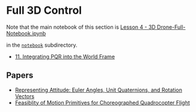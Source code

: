 # Full 3D Control

Note that the main notebook of this section is
[Lesson 4 - 3D Drone-Full-Notebook.ipynb](notebook/Lesson%204%2%20-%%2003D%2020Drone%20Full%20Notebook.ipynb)

in the [`notebook`](notebook/) subdirectory.

- [11. Integrating PQR into the World Frame](11.%20Integrating%20PQR%20into%20the%20World%20Frame.md)


## Papers

- [Representing Attitude: Euler Angles, Unit Quaternions, and Rotation
Vectors](papers/attitude.pdf)
- [Feasiblity of Motion Primitives for Choreographed Quadrocopter Flight](papers/schoellig_feasibility_of_motion_primitives.pdf)
